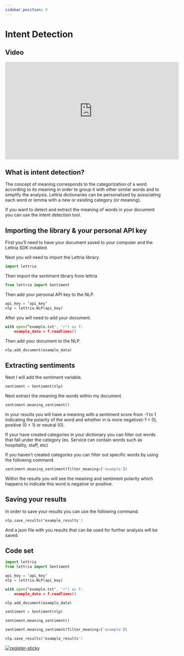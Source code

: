 ```yaml
---
sidebar_position: 9
---
```


# Intent Detection

## Video

<iframe width="560" height="315" src="https://www.youtube.com/embed/SyGrjfxqNGI" title="YouTube video player" frameborder="0" allow="accelerometer; autoplay; clipboard-write; encrypted-media; gyroscope; picture-in-picture" allowfullscreen></iframe>

## What is intent detection?

The concept of meaning corresponds to the categorization of a word according to its meaning in order to group it with other similar words and to simplify the analysis. Lettria dictionaries can be personalized by associating each word or lemma with a new or existing category (or meaning).

If you want to detect and extract the meaning of words in your document you can use the intent detection tool.

## Importing the library & your personal API key

First you’ll need to have your document saved to your computer and the Lettria SDK installed.

Next you will need to import the Lettria library.

```python
import lettria
```

Then import the sentiment library from lettria

```python
from lettria import Sentiment
```

Then add your personal API key to the NLP.

```python
api_key = ‘api_key’
nlp = lettria.NLP(api_key)
```

After you will need to add your document.

```python
with open(“example.txt", "r") as f:
	example_data = f.readlines()
```

Then add your document to the NLP.

```python
nlp.add_document(example_data)
```

## Extracting sentiments

Next I will add the sentiment variable.

```python
sentiment = Sentiment(nlp)
```

Next extract the meaning the words within my document.

```python
sentiment.meaning_sentiment()
```

In your results you will have a meaning with a sentiment score from -1 to 1 indicating the polarity of the word and whether in is more negative(-1 < 0), positive (0 < 1) or neutral (0).

If your have created categories in your dictionary you can filter out words that fall under the category (ex. Service can contain words such as hospitality, staff, etc)

If you haven’t created categories you can filter out specific words by using the following command.

```python
sentiment.meaning_sentiment(filter_meaning=['example'])
```

Within the results you will see the meaning and sentiment polarity which happens to indicate this word is negative or positive.

## Saving your results

In order to save your results you can use the following command.

```python
nlp.save_results(‘example_results')
```

And a json file with you results that can be used for further analysis will be saved.

## Code set

```python
import lettria
from lettria import Sentiment

api_key = ‘api_key’
nlp = lettria.NLP(api_key)

with open(“example.txt", "r") as f:
	example_data = f.readlines()

nlp.add_document(example_data)

sentiment = Sentiment(nlp)

sentiment.meaning_sentiment()

sentiment.meaning_sentiment(filter_meaning=['example'])

nlp.save_results(‘example_results')
```

[![register-sticky](/img/register-sticky.png)](https://app.lettria.com/signup)